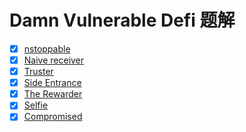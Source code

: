 # Damn Vulnerable Defi 题解

- [x] [nstoppable](https://www.lybenson.com/article/2022/11/26/defi-hack-1-unstoppable/)
- [x] [Naive receiver](https://www.lybenson.com/article/2022/11/29/defi-hack-2-naive-receiver/)
- [x] [Truster](https://www.lybenson.com/article/2022/12/06/defi-hack-3-truster/)
- [x] [Side Entrance](https://www.lybenson.com/article/2022/12/11/defi-hack-4-side-entrance/)
- [x] [The Rewarder](https://www.lybenson.com/article/2022/12/13/defi-hack-5-the-rewarder/)
- [x] [Selfie](https://www.lybenson.com/article/2022/12/28/defi-hack-6-selfie/)
- [x] [Compromised](https://www.lybenson.com/article/2023/01/02/defi-hack-7-compromised/)
